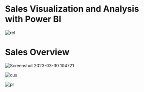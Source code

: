 # Sales Visualization and Analysis with Power BI


![rel](https://user-images.githubusercontent.com/121390440/228875620-fc39c187-bcfd-4732-9ca3-6c88671f94be.png)

# Sales Overview
![Screenshot 2023-03-30 104721](https://user-images.githubusercontent.com/121390440/228875641-9a15b0a2-8604-4549-b571-be16e9326c36.png)


![cus](https://user-images.githubusercontent.com/121390440/228875655-4b2f8202-7a3b-4779-85eb-3975a0525760.png)


![pr](https://user-images.githubusercontent.com/121390440/228875658-b60bdf63-5801-4c60-b821-bdd5e912d047.png)
